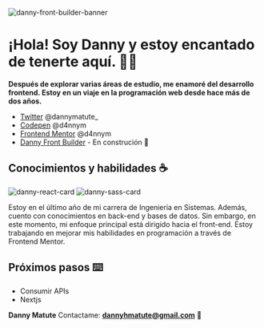 

![danny-front-builder-banner](https://github.com/d4nnym/d4nnym/assets/83803328/4c36c499-7e25-435b-ae2b-8a06f4ba1eeb)

# ¡Hola! Soy Danny y estoy encantado de tenerte aquí. 👋🏽

**Después de explorar varias áreas de estudio, me enamoré del desarrollo frontend. Estoy en un viaje en la programación web desde hace más de dos años.**

- [Twitter](https://twitter.com/dannymatute_) @dannymatute_
- [Codepen](https://codepen.io/d4nnym) @d4nnym
- [Frontend Mentor](https://www.frontendmentor.io/profile/d4nnym) @d4nnym
- [Danny Front Builder](dannyfrontbuilder.dev) - En construción 🔨

## Conocimientos y habilidades ☕

![danny-react-card](https://github.com/d4nnym/d4nnym/assets/83803328/f842489b-8e19-4264-9e43-86382036ff78) ![danny-sass-card](https://github.com/d4nnym/d4nnym/assets/83803328/19a5af88-ce8c-4449-80a4-b83aae6dc17a)

Estoy en el último año de mi carrera de Ingeniería en Sistemas. Además, cuento con conocimientos en back-end y bases de datos. Sin embargo, en este momento, mi enfoque principal está dirigido hacia el front-end. 
Estoy trabajando en mejorar mis habilidades en programación a través de Frontend Mentor.


## Próximos pasos ⌨️

- Consumir APIs
- Nextjs

**Danny Matute** 
Contactame: **dannyhmatute@gmail.com** 📧
